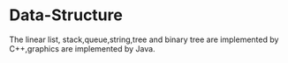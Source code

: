 # Data-Structure
The linear list, stack,queue,string,tree and binary tree are implemented by C++,graphics are implemented by Java.
